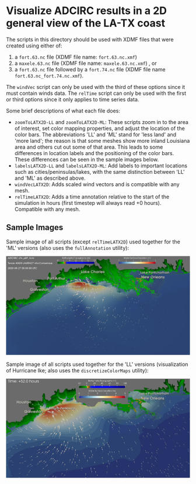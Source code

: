# Visualize ADCIRC results in a 2D general view of the LA-TX coast

The scripts in this directory should be used with XDMF files that were created using either of:
1. a ``fort.63.nc`` file (XDMF file name: ``fort.63.nc.xmf``)
2. a ``maxele.63.nc`` file (XDMF file name: ``maxele.63.nc.xmf``) , or 
3. a ``fort.63.nc`` file followed by a ``fort.74.nc`` file (XDMF file name ``fort.63.nc_fort.74.nc.xmf``). 

The ``windVec`` script can only be used with the third of these options since it must contain winds data. The ``relTime`` script can only be used with the first or third options since it only applies to time series data.

Some brief descriptions of what each file does:
- ``zoomToLATX2D-LL`` and ``zoomToLATX2D-ML``: These scripts zoom in to the area of interest, set color mapping properties, and adjust the location of the color bars.
The abbreviations 'LL' and 'ML' stand for 'less land' and 'more land'; the reason is that some meshes show more inland Louisiana area and others cut out some of that area. This
leads to some differences in location labels and the positioning of the color bars. These differences can be seen in the sample images below.
- ``labelsLATX2D-LL`` and ``labelsLATX2D-ML``: Add labels to important locations such as cities/peninsulas/lakes, with the same distinction between 'LL' and 'ML' as
described above.
- ``windVecLATX2D``: Adds scaled wind vectors and is compatible with any mesh.
- ``relTimeLATX2D``: Adds a time annotation relative to the start of the simulation in hours (first timestep will always read +0 hours). Compatible with any mesh.

## Sample Images
Sample image of all scripts (except `relTimeLATX2D`) used together for the 'ML' versions (also uses the `fullAnnotation` utility):

![](./general-ML-sample.png)

Sample image of all scripts used together for the 'LL' versions (visualization of Hurricane Ike; also uses the `discretizeColorMaps` utility):

![](./general-LL-sample.png)
